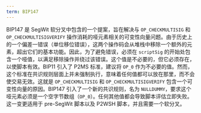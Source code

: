 ```yaml
---
term: BIP147
---
```


BIP147 是 SegWit 软分叉中包含的一个提案，旨在解决与 `OP_CHECKMULTISIG` 和 `OP_CHECKMULTISIGVERIFY` 操作消耗的哑元素相关的可变性向量问题。由于历史上的一个偏差一错误（单位移位错误），这两个操作码会从堆栈中移除一个额外的元素，超出它们的基本功能。因此，为了避免错误，必须在 `scriptSig` 的开始处包含一个哑值，以满足移除操作并绕过该错误。这个值是不必要的，但它必须存在，以使脚本有效。BIP11 引入了 P2MS 标准，建议将 `OP_0` 作为不必要的值。然而，这个标准在共识规则层面上并未强制执行，意味着任何值都可以放在那里，而不会使交易无效。这就是 `OP_CHECKMULTISIG` 和 `OP_CHECKMULTISIGVERIFY` 包含一个可变性向量的原因。BIP147 引入了一个新的共识规则，名为 `NULLDUMMY`，要求这个哑元素必须是一个空字节数组（`OP_0`）。任何其他值都会导致脚本评估立即失败。这一变更适用于 pre-SegWit 脚本以及 P2WSH 脚本，并且需要一个软分叉。